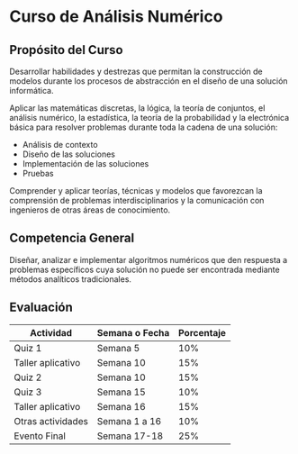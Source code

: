 # Curso de Análisis Numérico

## Propósito del Curso
Desarrollar habilidades y destrezas que permitan la construcción de modelos durante los procesos de abstracción en el diseño de una solución informática. 

Aplicar las matemáticas discretas, la lógica, la teoría de conjuntos, el análisis numérico, la estadística, la teoría de la probabilidad y la electrónica básica para resolver problemas durante toda la cadena de una solución:
- Análisis de contexto
- Diseño de las soluciones
- Implementación de las soluciones
- Pruebas

Comprender y aplicar teorías, técnicas y modelos que favorezcan la comprensión de problemas interdisciplinarios y la comunicación con ingenieros de otras áreas de conocimiento.

## Competencia General
Diseñar, analizar e implementar algoritmos numéricos que den respuesta a problemas específicos cuya solución no puede ser encontrada mediante métodos analíticos tradicionales.

## Evaluación
| Actividad | Semana o Fecha | Porcentaje |
|-----------|--------------|------------|
| Quiz 1 | Semana 5 | 10% |
| Taller aplicativo | Semana 10 | 15% |
| Quiz 2 | Semana 10 | 15% |
| Quiz 3 | Semana 15 | 10% |
| Taller aplicativo | Semana 16 | 15% |
| Otras actividades | Semana 1 a 16 | 10% |
| Evento Final | Semana 17-18 | 25% |
